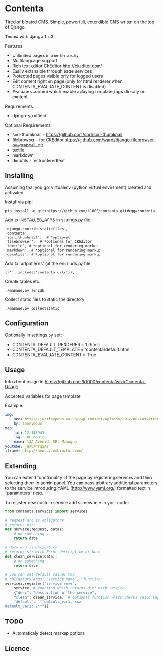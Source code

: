 Contenta
========
Tired of bloated CMS.
Simple, powerfull, extendible CMS writen on the top of Django.

Tested with django 1.4.3

Features:
* Unlimited pages in tree hierarchy
* Multilanguage support
* Rich text editor CKEditor http://ckeditor.com/
* Easily extensible through page services
* Protected pages visible only for logged users
* Edit content right on page (only for html renderer when CONTENTA_EVALUATE_CONTENT is disabled)
* Evaluates content which enable aplaying template_tags directly on content

Requirements:
* django-yamlfield
 
Optional Requirements:
* sorl-thumbnail - https://github.com/sorl/sorl-thumbnail
* filebrowser - for CKEditor https://github.com/wardi/django-filebrowser-no-grappelli.git
* textile
* markdown
* docutils - restructeredtext

Installing
----------
Assuming that you got virtualenv (python virtual envirement) created and activated.

Install via pip:

    pip install -e git+https://github.com/k1000/contenta.git#egg=contenta

Add to INSTALLED_APPS in settings.py file:

    'django.contrib.staticfiles',
    'contenta',
    'sorl.thumbnail',  # *optional
    'filebrowser',  # *optional for CKEditor
    'textile', # *optional for rendering markup
    'markdown', # *optional for rendering markup
    'docutils', # *optional for rendering markup
    

Add to 'urlpatterns' (at the end) urls.py file:
    
    (r'', include('contenta.urls')),
    
Create tables etc.:

    ./manage.py syncdb
    
Collect static files to static the directory
    
    ./manage.py collectstatic
    
Configuration
-------------
Optionally in settings.py set:

* CONTENTA_DEFAULT_RENDERER = 1 (html)
* CONTENTA_DEFAULT_TEMPLATE = 'contenta/default.html'
* CONTENTA_EVALUATE_CONTENT = True

Usage
------
Info about usage in https://github.com/k1000/contenta/wiki/Contenta-Usage

Accepted variables for page template.

Example:
```yaml
img:
    src: http://justforpaws.co.uk//wp-content/uploads/2012/08/CatSitting1.jpg
    by: anonymous
map:
    lat: 12.145943
    lng: -86.263123
    name: 13A Avenida SE, Managua
youtube: _eXO7hrq2AY
iframe: http://news.ycombinator.com/ 
```

Extending
---------
You can extend functionality of the page by registering services and then selecting them in admin panel.
You can pass arbitrary additional parameters to the service introducing YAML (http://www.yaml.org/) formatted text in "parameters" field.

To register new custom service add somewhere in your code:
```python
from contenta.services import services

# request arg is obligatory
# returns dict
def service(request, data):
    # do something...
    return data
    
# data arg is obligatory
# returns str with Error description or None
def clean_service(data):
    # do something...
    return data
    
# you can set default values too
# obligatory args: "service name", "function" 
services.register("service name", 
    service, # function which returns dict with service
    {"desc": "description of the service",
    "clean": clean_service,  # optional function which checks vaild input of variables
    "default": """default_var1: xxx
default_var2: 2"""})
```
TODO
----

* Automaticaly detect markup options

Licence
-------
